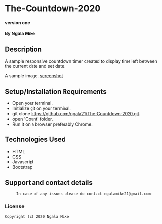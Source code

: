 # The-Countdown-2020
#### version one

#### By **Ngala Mike**

## Description
A sample responsive countdown timer created to display time left between the current date and set date. 

A sample image.
[screenshot](Screenshot.png)


## Setup/Installation Requirements
- Open your terminal.
- Initialize git on your terminal.
- git clone <https://github.com/ngala21/The-Countdown-2020.git>.
- open 'Count' folder.
- Run it on a browser preferably Chrome.



## Technologies Used
- HTML
- CSS
- Javascript
- Bootstrap

## Support and contact details

         In case of any issues please do contact ngalamike21@gmail.com
         
### License

    Copyright (c) 2020 Ngala Mike

